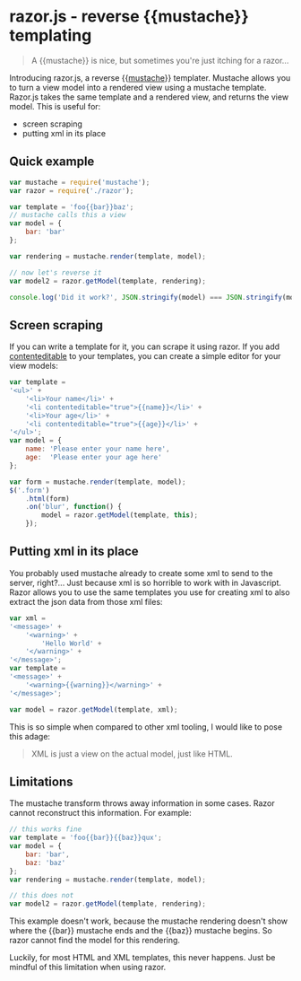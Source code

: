 # razor.js - reverse {{mustache}} templating

> A {{mustache}} is nice, but sometimes you're just itching for a razor...

Introducing razor.js, a reverse {{[mustache](http://github.com/janl/mustache.js)}} templater. Mustache allows you to turn a view model into a rendered view using a mustache template. Razor.js takes the same template and a rendered view, and returns the view model. This is useful for:
 - screen scraping
 - putting xml in its place

## Quick example

```js
var mustache = require('mustache');
var razor = require('./razor');

var template = 'foo{{bar}}baz';
// mustache calls this a view
var model = {
    bar: 'bar'
};

var rendering = mustache.render(template, model);

// now let's reverse it
var model2 = razor.getModel(template, rendering);

console.log('Did it work?', JSON.stringify(model) === JSON.stringify(model2));
```

## Screen scraping

If you can write a template for it, you can scrape it using razor. If you add [contenteditable](https://developer.mozilla.org/en-US/docs/Web/Guide/HTML/Content_Editable) to your templates, you can create a simple editor for your view models:

```js
var template =
'<ul>' +
    '<li>Your name</li>' +
    '<li contenteditable="true">{{name}}</li>' +
    '<li>Your age</li>' +
    '<li contenteditable="true">{{age}}</li>' +
'</ul>';
var model = {
    name: 'Please enter your name here',
    age:  'Please enter your age here'
};

var form = mustache.render(template, model);
$('.form')
    .html(form)
    .on('blur', function() {
        model = razor.getModel(template, this);
    });
```

## Putting xml in its place

You probably used mustache already to create some xml to send to the server, right?... Just because xml is so horrible to work with in Javascript. Razor allows you to use the same templates you use for creating xml to also extract the json data from those xml files:

```js
var xml =
'<message>' +
    '<warning>' +
        'Hello World' +
    '</warning>' +
'</message>';
var template =
'<message>' +
    '<warning>{{warning}}</warning>' +
'</message>';

var model = razor.getModel(template, xml);
```

This is so simple when compared to other xml tooling, I would like to pose this adage:

> XML is just a view on the actual model, just like HTML.

## Limitations

The mustache transform throws away information in some cases. Razor cannot reconstruct this information. For example:

```js
// this works fine
var template = 'foo{{bar}}{{baz}}qux';
var model = {
    bar: 'bar',
    baz: 'baz'
};
var rendering = mustache.render(template, model);

// this does not
var model2 = razor.getModel(template, rendering);
```

This example doesn't work, because the mustache rendering doesn't show where the {{bar}} mustache ends and the {{baz}} mustache begins. So razor cannot find the model for this rendering.

Luckily, for most HTML and XML templates, this never happens. Just be mindful of this limitation when using razor.

